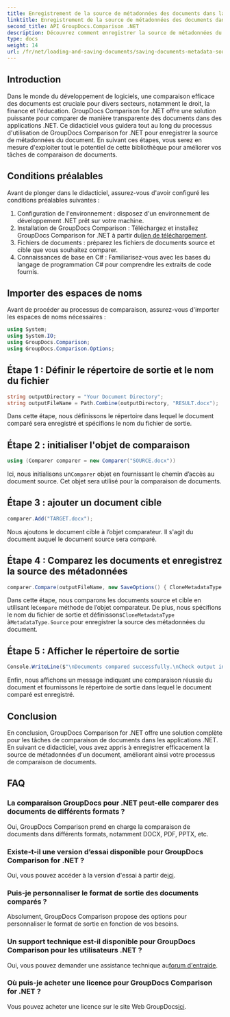 ```yaml
---
title: Enregistrement de la source de métadonnées des documents dans la comparaison GroupDocs pour .NET
linktitle: Enregistrement de la source de métadonnées des documents dans la comparaison GroupDocs pour .NET
second_title: API GroupDocs.Comparison .NET
description: Découvrez comment enregistrer la source de métadonnées du document à l’aide de GroupDocs Comparison for .NET. Suivez notre guide étape par étape pour une comparaison transparente des documents dans votre .NET.
type: docs
weight: 14
url: /fr/net/loading-and-saving-documents/saving-documents-metadata-source/
---
```

## Introduction
Dans le monde du développement de logiciels, une comparaison efficace des documents est cruciale pour divers secteurs, notamment le droit, la finance et l'éducation. GroupDocs Comparison for .NET offre une solution puissante pour comparer de manière transparente des documents dans des applications .NET. Ce didacticiel vous guidera tout au long du processus d'utilisation de GroupDocs Comparison for .NET pour enregistrer la source de métadonnées du document. En suivant ces étapes, vous serez en mesure d'exploiter tout le potentiel de cette bibliothèque pour améliorer vos tâches de comparaison de documents.
## Conditions préalables
Avant de plonger dans le didacticiel, assurez-vous d'avoir configuré les conditions préalables suivantes :
1. Configuration de l'environnement : disposez d'un environnement de développement .NET prêt sur votre machine.
2.  Installation de GroupDocs Comparison : Téléchargez et installez GroupDocs Comparison for .NET à partir du[lien de téléchargement](https://releases.groupdocs.com/comparison/net/).
3. Fichiers de documents : préparez les fichiers de documents source et cible que vous souhaitez comparer.
4. Connaissances de base en C# : Familiarisez-vous avec les bases du langage de programmation C# pour comprendre les extraits de code fournis.

## Importer des espaces de noms
Avant de procéder au processus de comparaison, assurez-vous d'importer les espaces de noms nécessaires :
```csharp
using System;
using System.IO;
using GroupDocs.Comparison;
using GroupDocs.Comparison.Options;
```

## Étape 1 : Définir le répertoire de sortie et le nom du fichier
```csharp
string outputDirectory = "Your Document Directory";
string outputFileName = Path.Combine(outputDirectory, "RESULT.docx");
```
Dans cette étape, nous définissons le répertoire dans lequel le document comparé sera enregistré et spécifions le nom du fichier de sortie.
## Étape 2 : initialiser l'objet de comparaison
```csharp
using (Comparer comparer = new Comparer("SOURCE.docx"))
```
 Ici, nous initialisons un`Comparer` objet en fournissant le chemin d’accès au document source. Cet objet sera utilisé pour la comparaison de documents.
## Étape 3 : ajouter un document cible
```csharp
comparer.Add("TARGET.docx");
```
Nous ajoutons le document cible à l’objet comparateur. Il s'agit du document auquel le document source sera comparé.
## Étape 4 : Comparez les documents et enregistrez la source des métadonnées
```csharp
comparer.Compare(outputFileName, new SaveOptions() { CloneMetadataType = MetadataType.Source });
```
 Dans cette étape, nous comparons les documents source et cible en utilisant le`Compare` méthode de l’objet comparateur. De plus, nous spécifions le nom du fichier de sortie et définissons`CloneMetadataType` à`MetadataType.Source` pour enregistrer la source des métadonnées du document.
## Étape 5 : Afficher le répertoire de sortie
```csharp
Console.WriteLine($"\nDocuments compared successfully.\nCheck output in {outputDirectory}.");
```
Enfin, nous affichons un message indiquant une comparaison réussie du document et fournissons le répertoire de sortie dans lequel le document comparé est enregistré.

## Conclusion
En conclusion, GroupDocs Comparison for .NET offre une solution complète pour les tâches de comparaison de documents dans les applications .NET. En suivant ce didacticiel, vous avez appris à enregistrer efficacement la source de métadonnées d'un document, améliorant ainsi votre processus de comparaison de documents.
## FAQ
### La comparaison GroupDocs pour .NET peut-elle comparer des documents de différents formats ?
Oui, GroupDocs Comparison prend en charge la comparaison de documents dans différents formats, notamment DOCX, PDF, PPTX, etc.
### Existe-t-il une version d’essai disponible pour GroupDocs Comparison for .NET ?
 Oui, vous pouvez accéder à la version d'essai à partir de[ici](https://releases.groupdocs.com/).
### Puis-je personnaliser le format de sortie des documents comparés ?
Absolument, GroupDocs Comparison propose des options pour personnaliser le format de sortie en fonction de vos besoins.
### Un support technique est-il disponible pour GroupDocs Comparison pour les utilisateurs .NET ?
 Oui, vous pouvez demander une assistance technique au[forum d'entraide](https://forum.groupdocs.com/c/comparison/12).
### Où puis-je acheter une licence pour GroupDocs Comparison for .NET ?
 Vous pouvez acheter une licence sur le site Web GroupDocs[ici](https://purchase.groupdocs.com/buy).